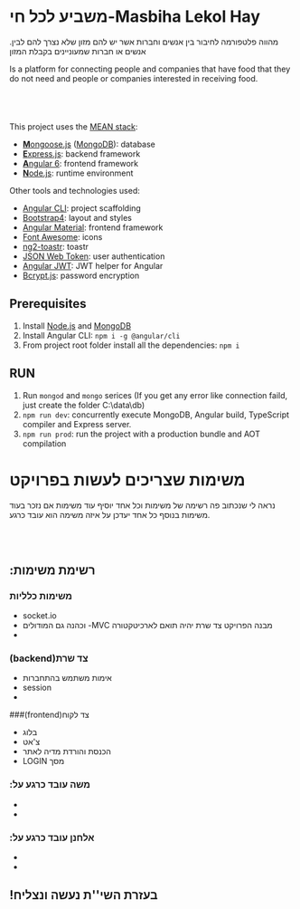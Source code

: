 # משביע לכל חי-Masbiha Lekol Hay
.מהווה פלטפורמה לחיבור בין אנשים וחברות אשר יש להם מזון שלא נצרך להם לבין אנשים או חברות שמעוניינים בקבלת המזון

Is a platform for connecting people and companies that have food that they do not need and people or companies interested in receiving food.
<br/>
<br/>
<br/>
<br/>
<br/>
This project uses the [MEAN stack](https://en.wikipedia.org/wiki/MEAN_(software_bundle)):
* [**M**ongoose.js](http://www.mongoosejs.com) ([MongoDB](https://www.mongodb.com)): database
* [**E**xpress.js](http://expressjs.com): backend framework
* [**A**ngular 6](https://angular.io): frontend framework
* [**N**ode.js](https://nodejs.org): runtime environment

Other tools and technologies used:
* [Angular CLI](https://cli.angular.io): project scaffolding
* [Bootstrap4](https://getbootstrap.com/docs/4.0/getting-started/introduction/): layout and styles
* [Angular Material](https://material.angular.io): frontend framework
* [Font Awesome](http://fontawesome.io): icons
* [ng2-toastr](https://github.com/PointInside/ng2-toastr): toastr
* [JSON Web Token](https://jwt.io): user authentication
* [Angular JWT](https://github.com/auth0/angular2-jwt/tree/v1.0): JWT helper for Angular
* [Bcrypt.js](https://github.com/dcodeIO/bcrypt.js): password encryption

## Prerequisites
1. Install [Node.js](https://nodejs.org) and [MongoDB](https://www.mongodb.com)
2. Install Angular CLI: `npm i -g @angular/cli`
3. From project root folder install all the dependencies: `npm i`

## RUN
1. Run `mongod` and `mongo` serices (If you get any error like connection faild, just create the folder C:\data\db)
2. `npm run dev`: concurrently execute MongoDB, Angular build, TypeScript compiler and Express server.
3. `npm run prod`: run the project with a production bundle and AOT compilation



# משימות שצריכים לעשות בפרויקט
נראה לי שנכתוב פה רשימה של משימות וכל אחד יוסיף עוד משימות אם נזכר בעוד משימות 
בנוסף כל אחד יעדכן על איזה משימה הוא עובד כרגע. 

<br/>
<br/>

## **:רשימת משימות**
### משימות כלליות 
* socket.io 
* וכהנה גם המודולים -MVC	מבנה הפרויקט צד שרת יהיה תואם לארכיטקטורה 
*
### (backend)צד שרת
* אימות משתמש בהתחברות
* session 
*

###(frontend)צד לקוח
* בלוג
* צ'אט
* הכנסת והורדת מדיה לאתר
* LOGIN מסך 


### :משה עובד כרגע על
*
*

### :אלחנן עובד כרגע על
*
*

## !בעזרת השי''ת נעשה ונצליח
